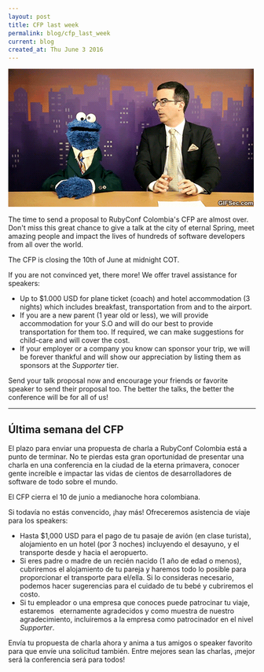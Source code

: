 ```yaml
---
layout: post
title: CFP last week
permalink: blog/cfp_last_week
current: blog
created_at: Thu June 3 2016
---
```


![Brillian idea](/img/blog/cfp-last-days.gif)

The time to send a proposal to RubyConf Colombia's CFP are almost over. Don't
miss this great chance to give a talk at the city of eternal Spring, meet
amazing people and impact the lives of hundreds of software developers from all
over the world.

The CFP is closing the 10th of June at midnight COT.

If you are not convinced yet, there more! We offer travel assistance for
speakers:

* Up to $1.000 USD for plane ticket (coach) and hotel accommodation (3 nights)
  which includes breakfast, transportation from and to the airport.
* If you are a new parent (1 year old or less), we will provide accommodation
  for your S.O and will do our best to provide transportation for them too. If
required, we can make suggestions for child-care and will cover the cost.
* If your employer or a company you know can sponsor your trip, we will be
  forever thankful and will show our appreciation by listing them as sponsors at
the _Supporter_ tier.

Send your talk proposal now and encourage your friends or favorite speaker to
send their proposal too. The better the talks, the better the conference will be
for all of us!

* * *

## Última semana del CFP

El plazo para enviar una propuesta de charla a RubyConf Colombia está a punto de
terminar. No te pierdas esta gran oportunidad de presentar una charla en una
conferencia en la ciudad de la eterna primavera, conocer gente increíble e
impactar las vidas de cientos de desarrolladores de software de todo sobre el
mundo.

El CFP cierra el 10 de junio a medianoche hora colombiana.

Si todavía no estás convencido, ¡hay más! Ofreceremos asistencia de viaje para
los speakers:

* Hasta $1,000 USD para el pago de tu pasaje de avión (en clase turista),
  alojamiento en un hotel (por 3 noches) incluyendo el desayuno, y el transporte
  desde y hacia el aeropuerto.
* Si eres padre o madre de un recién nacido (1 año de edad o menos), cubriremos
  el alojamiento de tu pareja y haremos todo lo posible para proporcionar el
  transporte para el/ella. Si lo consideras necesario, podemos hacer sugerencias
  para el cuidado de tu bebé y cubriremos el costo.
* Si tu empleador o una empresa que conoces puede patrocinar tu viaje, estaremos
  eternamente agradecidos y como muestra de nuestro agradecimiento, incluiremos
  a la empresa como patrocinador en el nivel _Supporter_.

Envía tu propuesta de charla ahora y anima a tus amigos o speaker favorito para
que envíe una solicitud también. Entre mejores sean las charlas, ¡mejor será la
conferencia será para todos!
